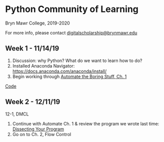 # Python Community of Learning
Bryn Mawr College, 2019-2020

For more info, please contact digitalscholarship@brynmawr.edu


## Week 1 - 11/14/19

1. Discussion: why Python? What do we want to learn how to do?
2. Installed Anaconda Navigator: https://docs.anaconda.com/anaconda/install/
3. Begin working through [Automate the Boring Stuff, Ch. 1](https://automatetheboringstuff.com/chapter1)

[Code](/py-col-11-14.py)


## Week 2 - 12/11/19

12-1, DMCL

1. Continue with Automate Ch. 1 & review the program we wrote last time: [Dissecting Your Program](https://automatetheboringstuff.com/chapter1/#calibre_link-104)
2. Go on to Ch. 2, Flow Control
